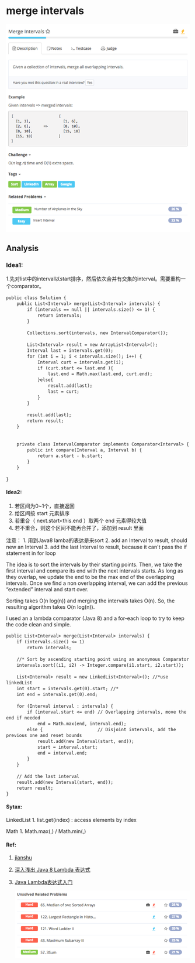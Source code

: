 # merge intervals

![](../../../../../.gitbook/assets/screen-shot-2017-08-29-at-9.55.45-pm.png)

## Analysis

### Idea1:

1.先对list中的interval以start排序，然后依次合并有交集的interval。需要重构一个comparator。

```text
public class Solution {
    public List<Interval> merge(List<Interval> intervals) {
        if (intervals == null || intervals.size() <= 1) {
            return intervals;
        }

        Collections.sort(intervals, new IntervalComparator());       

        List<Interval> result = new ArrayList<Interval>();
        Interval last = intervals.get(0);
        for (int i = 1; i < intervals.size(); i++) {
            Interval curt = intervals.get(i);
            if (curt.start <= last.end ){
                last.end = Math.max(last.end, curt.end);
            }else{
                result.add(last);
                last = curt;
            }
        }

        result.add(last);
        return result;
    }


    private class IntervalComparator implements Comparator<Interval> {
        public int compare(Interval a, Interval b) {
            return a.start - b.start;
        }
    }

}
```

#### Idea2:

1. 若区间为0~1个，直接返回
2. 给区间按 start 元素排序
3. 若重合（ next.start&lt;this.end ）取两个 end 元素得较大值
4. 若不重合，则这个区间不能再合并了，添加到 result 里面

注意： 1. 用到Java8 lamba的表达是来sort 2. add an Interval to result, should new an Interval 3. add the last Interval to result, because it can't pass the if statement in for loop

The idea is to sort the intervals by their starting points. Then, we take the first interval and compare its end with the next intervals starts. As long as they overlap, we update the end to be the max end of the overlapping intervals. Once we find a non overlapping interval, we can add the previous “extended” interval and start over.

Sorting takes O\(n log\(n\)\) and merging the intervals takes O\(n\). So, the resulting algorithm takes O\(n log\(n\)\).

I used an a lambda comparator \(Java 8\) and a for-each loop to try to keep the code clean and simple.

```text
public List<Interval> merge(List<Interval> intervals) {
    if (intervals.size() <= 1)
        return intervals;

    //* Sort by ascending starting point using an anonymous Comparator
    intervals.sort((i1, i2) -> Integer.compare(i1.start, i2.start));

    List<Interval> result = new LinkedList<Interval>(); //*use linkedList
    int start = intervals.get(0).start; //*
    int end = intervals.get(0).end;

    for (Interval interval : intervals) {
        if (interval.start <= end) // Overlapping intervals, move the end if needed
            end = Math.max(end, interval.end);
        else {                     // Disjoint intervals, add the previous one and reset bounds
            result.add(new Interval(start, end));
            start = interval.start;
            end = interval.end;
        }
    }

    // Add the last interval
    result.add(new Interval(start, end));
    return result;
}
```

#### Sytax:

LinkedList 1. list.get\(index\) : access elements by index

Math 1. Math.max\(,\) / Math.min\(,\)

#### Ref:

1. [jianshu](https://www.jianshu.com/p/0151ea436c9a)
2. [深入浅出 Java 8 Lambda 表达式](http://blog.oneapm.com/apm-tech/226.html)
3. [Java Lambda表达式入门](http://blog.csdn.net/renfufei/article/details/24600507)

   ![](../../../../../.gitbook/assets/screen-shot-2017-08-31-at-3.15.03-pm.png)

